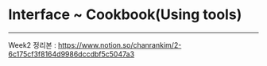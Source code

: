 # Interface ~ Cookbook(Using tools)
---
Week2 정리본 : https://www.notion.so/chanrankim/2-6c175cf3f8164d9986dccdbf5c5047a3
